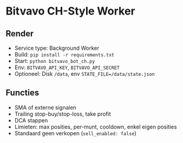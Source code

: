 # Bitvavo CH-Style Worker

## Render
- Service type: Background Worker
- Build: `pip install -r requirements.txt`
- Start: `python bitvavo_bot_ch.py`
- Env: `BITVAVO_API_KEY`, `BITVAVO_API_SECRET`
- Optioneel: Disk `/data`, env `STATE_FILE=/data/state.json`

## Functies
- SMA of externe signalen
- Trailing stop-buy/stop-loss, take profit
- DCA stappen
- Limieten: max posities, per-munt, cooldown, enkel eigen posities
- Standaard geen verkopen (`sell_enabled: false`)
